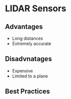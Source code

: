 # LIDAR Sensors

## Advantages

* Long distances
* Extremely accurate

## Disadvnatages

* Expensive
* Limited to a plane

## Best Practices

